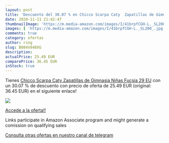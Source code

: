 ```yaml
---
layout: post
title: 'Descuento del 30.07 % en Chicco Scarpa Caty  Zapatillas de Gimnas'
date: 2020-11-11 21:42:47
thumbnailImage: 'https://m.media-amazon.com/images/I/41brpfCGH-L._SL200_.jpg'
images: [ 'https://m.media-amazon.com/images/I/41brpfCGH-L._SL200_.jpg' ]
comments: true
category: ofertas
author: ring
slug: B084V848XG
description:
actualPrice: 25.49 EUR
comparePrice: 36.45 EUR
inStock: true
---
```


Tienes [Chicco Scarpa Caty  Zapatillas de Gimnasia Niñas  Fucsia  29 EU](https://www.amazon.es/dp/B084V848XG/?tag=redken-21) con un 30.07 % de descuento con precio de oferta de 25.49 EUR (original: 36.45 EUR) en el siguiente enlace!

[![](https://m.media-amazon.com/images/I/41brpfCGH-L._SL200_.jpg)](https://www.amazon.es/dp/B084V848XG/?tag=redken-21)

[Accede a la oferta!!](https://www.amazon.es/dp/B084V848XG/?tag=redken-21)

Links participate in Amazon Associate program and might generate a comission on qualifying sales

[Consulta otras ofertas en nuestro canal de telegram](https://t.me/s/ofertas25)
